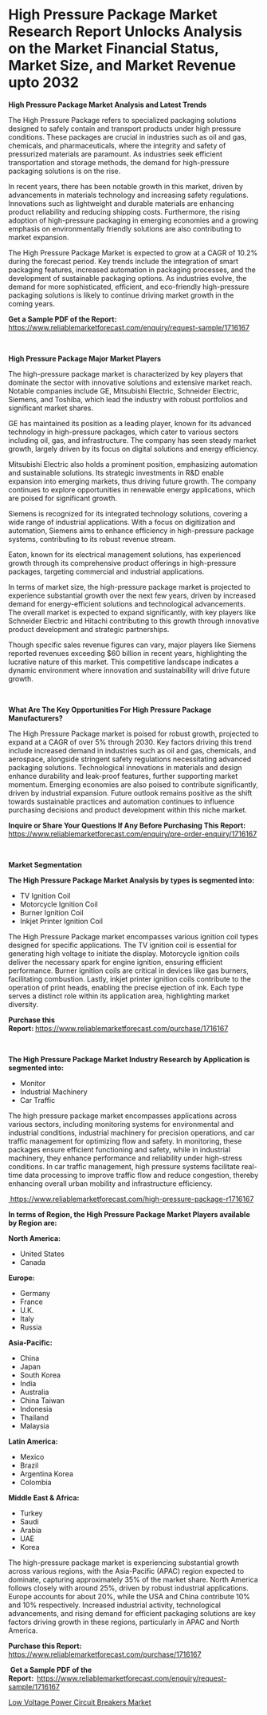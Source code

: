 <p><h1>High Pressure Package Market Research Report Unlocks Analysis on the Market Financial Status, Market Size, and Market Revenue upto 2032</h1></p><p><strong>High Pressure Package Market Analysis and Latest Trends</strong></p>
<p><p>The High Pressure Package refers to specialized packaging solutions designed to safely contain and transport products under high pressure conditions. These packages are crucial in industries such as oil and gas, chemicals, and pharmaceuticals, where the integrity and safety of pressurized materials are paramount. As industries seek efficient transportation and storage methods, the demand for high-pressure packaging solutions is on the rise.</p><p>In recent years, there has been notable growth in this market, driven by advancements in materials technology and increasing safety regulations. Innovations such as lightweight and durable materials are enhancing product reliability and reducing shipping costs. Furthermore, the rising adoption of high-pressure packaging in emerging economies and a growing emphasis on environmentally friendly solutions are also contributing to market expansion.</p><p>The High Pressure Package Market is expected to grow at a CAGR of 10.2% during the forecast period. Key trends include the integration of smart packaging features, increased automation in packaging processes, and the development of sustainable packaging options. As industries evolve, the demand for more sophisticated, efficient, and eco-friendly high-pressure packaging solutions is likely to continue driving market growth in the coming years.</p></p>
<p><strong>Get a Sample PDF of the Report:&nbsp;</strong> <a href="https://www.reliablemarketforecast.com/enquiry/request-sample/1716167?utm_campaign=1890&utm_medium=2&utm_source=Github&utm_content=ia&utm_term=12012025&utm_id=high-pressure-package">https://www.reliablemarketforecast.com/enquiry/request-sample/1716167</a></p>
<p>&nbsp;</p>
<p><strong>High Pressure Package Major Market Players</strong></p>
<p><p>The high-pressure package market is characterized by key players that dominate the sector with innovative solutions and extensive market reach. Notable companies include GE, Mitsubishi Electric, Schneider Electric, Siemens, and Toshiba, which lead the industry with robust portfolios and significant market shares.</p><p>GE has maintained its position as a leading player, known for its advanced technology in high-pressure packages, which cater to various sectors including oil, gas, and infrastructure. The company has seen steady market growth, largely driven by its focus on digital solutions and energy efficiency.</p><p>Mitsubishi Electric also holds a prominent position, emphasizing automation and sustainable solutions. Its strategic investments in R&D enable expansion into emerging markets, thus driving future growth. The company continues to explore opportunities in renewable energy applications, which are poised for significant growth.</p><p>Siemens is recognized for its integrated technology solutions, covering a wide range of industrial applications. With a focus on digitization and automation, Siemens aims to enhance efficiency in high-pressure package systems, contributing to its robust revenue stream.</p><p>Eaton, known for its electrical management solutions, has experienced growth through its comprehensive product offerings in high-pressure packages, targeting commercial and industrial applications.</p><p>In terms of market size, the high-pressure package market is projected to experience substantial growth over the next few years, driven by increased demand for energy-efficient solutions and technological advancements. The overall market is expected to expand significantly, with key players like Schneider Electric and Hitachi contributing to this growth through innovative product development and strategic partnerships.</p><p>Though specific sales revenue figures can vary, major players like Siemens reported revenues exceeding $60 billion in recent years, highlighting the lucrative nature of this market. This competitive landscape indicates a dynamic environment where innovation and sustainability will drive future growth.</p></p>
<p>&nbsp;</p>
<p><strong>What Are The Key Opportunities For High Pressure Package Manufacturers?</strong></p>
<p><p>The High Pressure Package market is poised for robust growth, projected to expand at a CAGR of over 5% through 2030. Key factors driving this trend include increased demand in industries such as oil and gas, chemicals, and aerospace, alongside stringent safety regulations necessitating advanced packaging solutions. Technological innovations in materials and design enhance durability and leak-proof features, further supporting market momentum. Emerging economies are also poised to contribute significantly, driven by industrial expansion. Future outlook remains positive as the shift towards sustainable practices and automation continues to influence purchasing decisions and product development within this niche market.</p></p>
<p><strong>Inquire or Share Your Questions If Any Before Purchasing This Report:</strong> <a href="https://www.reliablemarketforecast.com/enquiry/pre-order-enquiry/1716167?utm_campaign=1890&utm_medium=2&utm_source=Github&utm_content=ia&utm_term=12012025&utm_id=high-pressure-package">https://www.reliablemarketforecast.com/enquiry/pre-order-enquiry/1716167</a></p>
<p>&nbsp;</p>
<p><strong>Market Segmentation</strong></p>
<p><strong>The High Pressure Package Market Analysis by types is segmented into:</strong></p>
<p><ul><li>TV Ignition Coil</li><li>Motorcycle Ignition Coil</li><li>Burner Ignition Coil</li><li>Inkjet Printer Ignition Coil</li></ul></p>
<p><p>The High Pressure Package market encompasses various ignition coil types designed for specific applications. The TV ignition coil is essential for generating high voltage to initiate the display. Motorcycle ignition coils deliver the necessary spark for engine ignition, ensuring efficient performance. Burner ignition coils are critical in devices like gas burners, facilitating combustion. Lastly, inkjet printer ignition coils contribute to the operation of print heads, enabling the precise ejection of ink. Each type serves a distinct role within its application area, highlighting market diversity.</p></p>
<p><strong>Purchase this Report:&nbsp;</strong><a href="https://www.reliablemarketforecast.com/purchase/1716167?utm_campaign=1890&utm_medium=2&utm_source=Github&utm_content=ia&utm_term=12012025&utm_id=high-pressure-package">https://www.reliablemarketforecast.com/purchase/1716167</a></p>
<p>&nbsp;</p>
<p><strong>The High Pressure Package Market Industry Research by Application is segmented into:</strong></p>
<p><ul><li>Monitor</li><li>Industrial Machinery</li><li>Car Traffic</li></ul></p>
<p><p>The high pressure package market encompasses applications across various sectors, including monitoring systems for environmental and industrial conditions, industrial machinery for precision operations, and car traffic management for optimizing flow and safety. In monitoring, these packages ensure efficient functioning and safety, while in industrial machinery, they enhance performance and reliability under high-stress conditions. In car traffic management, high pressure systems facilitate real-time data processing to improve traffic flow and reduce congestion, thereby enhancing overall urban mobility and infrastructure efficiency.</p></p>
<p><a href="https://www.reliablemarketforecast.com/high-pressure-package-r1716167?utm_campaign=1890&utm_medium=2&utm_source=Github&utm_content=ia&utm_term=12012025&utm_id=high-pressure-package">&nbsp;https://www.reliablemarketforecast.com/high-pressure-package-r1716167</a></p>
<p><strong>In terms of Region, the High Pressure Package Market Players available by Region are:</strong></p>
<p>
    <p> <strong> North America: </strong>
        <ul>
            <li>United States</li>
            <li>Canada</li>
        </ul>
        </p> 
    <p> <strong> Europe: </strong>
        <ul>
            <li>Germany</li>
            <li>France</li>
            <li>U.K.</li>
            <li>Italy</li>
            <li>Russia</li>
        </ul>
        </p> 
    <p> <strong> Asia-Pacific: </strong>
        <ul>
            <li>China</li>
            <li>Japan</li>
            <li>South Korea</li>
            <li>India</li>
            <li>Australia</li>
            <li>China Taiwan</li>
            <li>Indonesia</li>
            <li>Thailand</li>
            <li>Malaysia</li>
        </ul>
        </p> 
    <p> <strong> Latin America: </strong>
        <ul>
            <li>Mexico</li>
            <li>Brazil</li>
            <li>Argentina Korea</li>
            <li>Colombia</li>
        </ul>
        </p> 
    <p> <strong> Middle East & Africa: </strong>
        <ul>
            <li>Turkey</li>
            <li>Saudi</li>
            <li>Arabia</li>
            <li>UAE</li>
            <li>Korea</li>
        </ul>
    </p>
    </p>
<p><p>The high-pressure package market is experiencing substantial growth across various regions, with the Asia-Pacific (APAC) region expected to dominate, capturing approximately 35% of the market share. North America follows closely with around 25%, driven by robust industrial applications. Europe accounts for about 20%, while the USA and China contribute 10% and 10% respectively. Increased industrial activity, technological advancements, and rising demand for efficient packaging solutions are key factors driving growth in these regions, particularly in APAC and North America.</p></p>
<p><strong>Purchase this Report: </strong><a href="https://www.reliablemarketforecast.com/purchase/1716167?utm_campaign=1890&utm_medium=2&utm_source=Github&utm_content=ia&utm_term=12012025&utm_id=high-pressure-package">https://www.reliablemarketforecast.com/purchase/1716167</a></p>
<p>&nbsp;<strong>Get a Sample PDF of the Report:&nbsp;&nbsp;</strong><a href="https://www.reliablemarketforecast.com/enquiry/request-sample/1716167?utm_campaign=1890&utm_medium=2&utm_source=Github&utm_content=ia&utm_term=12012025&utm_id=high-pressure-package">https://www.reliablemarketforecast.com/enquiry/request-sample/1716167</a></p>
<p><strong></strong></p>
<p><p><a href="https://github.com/lylyparadise/Market-Research-Report-List-5/blob/main/low-voltage-power-circuit-breakers-market.md?utm_campaign=1890&utm_medium=2&utm_source=Github&utm_content=ia&utm_term=12012025&utm_id=high-pressure-package">Low Voltage Power Circuit Breakers Market</a></p></p>